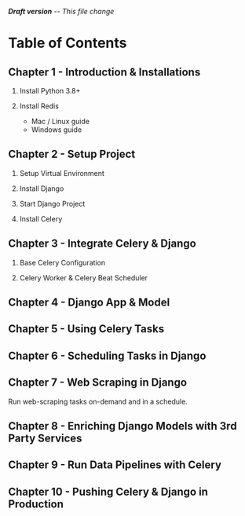 ***Draft version** -- This file change*


# Table of Contents

## Chapter 1 - Introduction &  Installations

1. Install Python 3.8+

2. Install Redis
    - Mac / Linux guide
    - Windows guide

## Chapter 2 - Setup Project

1. Setup Virtual Environment

2. Install Django

3. Start Django Project

4. Install Celery

## Chapter 3 - Integrate Celery & Django

1. Base Celery Configuration

2. Celery Worker & Celery Beat Scheduler

## Chapter 4 - Django App & Model

## Chapter 5 - Using Celery Tasks

## Chapter 6 - Scheduling Tasks in Django

## Chapter 7 - Web Scraping in Django
Run web-scraping tasks on-demand and in a schedule.

## Chapter 8 - Enriching Django Models with 3rd Party Services

## Chapter 9 - Run Data Pipelines with Celery

## Chapter 10 - Pushing Celery & Django in Production
